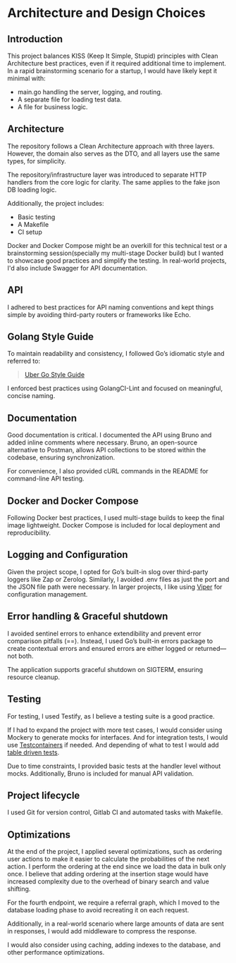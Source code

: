 # Architecture and Design Choices

## Introduction

This project balances KISS (Keep It Simple, Stupid) principles with Clean Architecture best practices, even if it required additional time to implement. In a rapid brainstorming scenario for a startup, I would have likely kept it minimal with:
- main.go handling the server, logging, and routing.
- A separate file for loading test data.
- A file for business logic.

## Architecture

The repository follows a Clean Architecture approach with three layers. However, the domain also serves as the DTO, and all layers use the same types, for simplicity.

The repository/infrastructure layer was introduced to separate HTTP handlers from the core logic for clarity. The same applies to the fake json DB loading logic.

Additionally, the project includes:
- Basic testing
- A Makefile
- CI setup

Docker and Docker Compose might be an overkill for this technical test or a brainstorming session(specially my multi-stage Docker build) but I wanted to showcase good practices and simplify the testing. In real-world projects, I'd also include Swagger for API documentation.

## API

I adhered to best practices for API naming conventions and kept things simple by avoiding third-party routers or frameworks like Echo.

## Golang Style Guide

To maintain readability and consistency, I followed Go’s idiomatic style and referred to:

>[Uber Go Style Guide](https://github.com/uber-go/guide/blob/master/style.md)

I enforced best practices using GolangCI-Lint and focused on meaningful, concise naming.

## Documentation

Good documentation is critical. I documented the API using Bruno and added inline comments where necessary. Bruno, an open-source alternative to Postman, allows API collections to be stored within the codebase, ensuring synchronization.

For convenience, I also provided cURL commands in the README for command-line API testing.

## Docker and Docker Compose

Following Docker best practices, I used multi-stage builds to keep the final image lightweight. Docker Compose is included for local deployment and reproducibility.

## Logging and Configuration

Given the project scope, I opted for Go’s built-in slog over third-party loggers like Zap or Zerolog. Similarly, I avoided .env files as just the port and the JSON file path were necessary. In larger projects, I like using [Viper](https://github.com/spf13/viper) for configuration management.

## Error handling & Graceful shutdown

I avoided sentinel errors to enhance extendibility and prevent error comparison pitfalls (==). Instead, I used Go’s built-in errors package to create contextual errors and ensured errors are either logged or returned—not both.

The application supports graceful shutdown on SIGTERM, ensuring resource cleanup. 

## Testing

For testing, I used Testify, as I believe a testing suite is a good practice.

If I had to expand the project with more test cases, I would consider using Mockery to generate mocks for interfaces. And for integration tests, I would use [Testcontainers](https://golang.testcontainers.org/quickstart/) if needed. And depending of what to test I would add [table driven tests](https://dave.cheney.net/2019/05/07/prefer-table-driven-tests).

Due to time constraints, I provided basic tests at the handler level without mocks. Additionally, Bruno is included for manual API validation.

## Project lifecycle

I used Git for version control, Gitlab CI and automated tasks with Makefile. 

## Optimizations

At the end of the project, I applied several optimizations, such as ordering user actions to make it easier to calculate the probabilities of the next action. I perform the ordering at the end since we load the data in bulk only once. I believe that adding ordering at the insertion stage would have increased complexity due to the overhead of binary search and value shifting.

For the fourth endpoint, we require a referral graph, which I moved to the database loading phase to avoid recreating it on each request.

Additionally, in a real-world scenario where large amounts of data are sent in responses, I would add middleware to compress the response.

I would also consider using caching, adding indexes to the database, and other performance optimizations.
